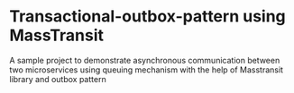 # Transactional-outbox-pattern using MassTransit
A sample project to demonstrate asynchronous communication between two microservices using queuing mechanism with the help of Masstransit library and outbox pattern
